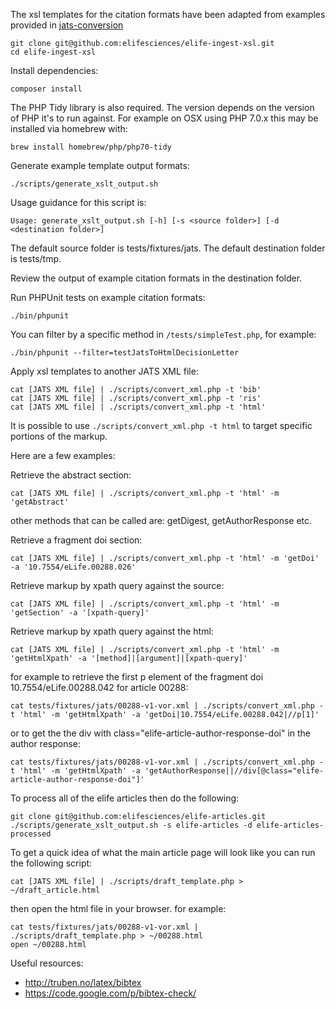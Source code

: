 The xsl templates for the citation formats have been adapted from examples provided in [jats-conversion](https://github.com/PeerJ/jats-conversion)

```
git clone git@github.com:elifesciences/elife-ingest-xsl.git
cd elife-ingest-xsl
```

Install dependencies:

```
composer install
```

The PHP Tidy library is also required. The version depends on the version of PHP it's to run against. For example on OSX using PHP 7.0.x this may be installed via homebrew with:
 ```
 brew install homebrew/php/php70-tidy 
 ```

Generate example template output formats:
```
./scripts/generate_xslt_output.sh
```

Usage guidance for this script is:
```
Usage: generate_xslt_output.sh [-h] [-s <source folder>] [-d <destination folder>]
```

The default source folder is tests/fixtures/jats.
The default destination folder is tests/tmp.

Review the output of example citation formats in the destination folder.

Run PHPUnit tests on example citation formats:
```
./bin/phpunit
```

You can filter by a specific method in ```/tests/simpleTest.php```, for example:
```
./bin/phpunit --filter=testJatsToHtmlDecisionLetter
```

Apply xsl templates to another JATS XML file:
```
cat [JATS XML file] | ./scripts/convert_xml.php -t 'bib'
cat [JATS XML file] | ./scripts/convert_xml.php -t 'ris'
cat [JATS XML file] | ./scripts/convert_xml.php -t 'html'
```

It is possible to use ```./scripts/convert_xml.php -t html``` to target specific portions of the markup.

Here are a few examples:

Retrieve the abstract section:
```
cat [JATS XML file] | ./scripts/convert_xml.php -t 'html' -m 'getAbstract'
```
other methods that can be called are: getDigest, getAuthorResponse etc.


Retrieve a fragment doi section:
```
cat [JATS XML file] | ./scripts/convert_xml.php -t 'html' -m 'getDoi' -a '10.7554/eLife.00288.026'
```

Retrieve markup by xpath query against the source:
```
cat [JATS XML file] | ./scripts/convert_xml.php -t 'html' -m 'getSection' -a '[xpath-query]'
```

Retrieve markup by xpath query against the html:
```
cat [JATS XML file] | ./scripts/convert_xml.php -t 'html' -m 'getHtmlXpath' -a '[method]|[argument]|[xpath-query]'
```
for example to retrieve the first p element of the fragment doi 10.7554/eLife.00288.042 for article 00288:
```
cat tests/fixtures/jats/00288-v1-vor.xml | ./scripts/convert_xml.php -t 'html' -m 'getHtmlXpath' -a 'getDoi|10.7554/eLife.00288.042|//p[1]'
```
or to get the the div with class="elife-article-author-response-doi" in the author response:
```
cat tests/fixtures/jats/00288-v1-vor.xml | ./scripts/convert_xml.php -t 'html' -m 'getHtmlXpath' -a 'getAuthorResponse||//div[@class="elife-article-author-response-doi"]'
```


To process all of the elife articles then do the following:
```
git clone git@github.com:elifesciences/elife-articles.git
./scripts/generate_xslt_output.sh -s elife-articles -d elife-articles-processed
```

To get a quick idea of what the main article page will look like you can run the following script:
```
cat [JATS XML file] | ./scripts/draft_template.php > ~/draft_article.html
```
then open the html file in your browser.
for example:
```
cat tests/fixtures/jats/00288-v1-vor.xml | ./scripts/draft_template.php > ~/00288.html
open ~/00288.html
```

Useful resources:

* http://truben.no/latex/bibtex
* https://code.google.com/p/bibtex-check/
